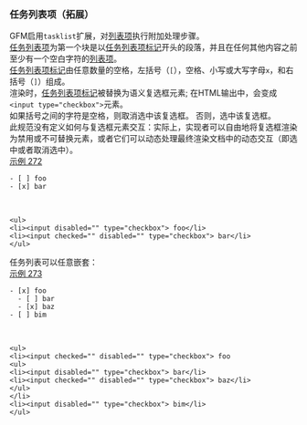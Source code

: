 ### 任务列表项（拓展）

GFM启用`tasklist`扩展，对[列表项](https://github.github.com/gfm/#list-items)执行附加处理步骤。    
[任务列表项](https://github.github.com/gfm/#task-list-item)为第一个块是以[任务列表项标记](https://github.github.com/gfm/#task-list-item-marker)开头的段落，并且在任何其他内容之前至少有一个空白字符的[列表项](https://github.github.com/gfm/#list-items)。    
[任务列表项标记](https://github.github.com/gfm/#task-list-item-marker)由任意数量的空格，左括号（`[`），空格、小写或大写字母`x`，和右括号（`]`）组成。  
渲染时，[任务列表项标记](https://github.github.com/gfm/#task-list-item-marker)被替换为语义复选框元素; 在HTML输出中，会变成`<input type="checkbox">`元素。  
如果括号之间的字符是空格，则取消选中该复选框。 否则，选中该复选框。  
此规范没有定义如何与复选框元素交互：实际上，实现者可以自由地将复选框渲染为禁用或不可替换元素，或者它们可以动态处理最终渲染文档中的动态交互（即选中或者取消选中）。  
[示例 272](https://github.github.com/gfm/#example-272)  

    - [ ] foo
    - [x] bar

   

    <ul>
    <li><input disabled="" type="checkbox"> foo</li>
    <li><input checked="" disabled="" type="checkbox"> bar</li>
    </ul>

任务列表可以任意嵌套：  
[示例 273](https://github.github.com/gfm/#example-273)  

    - [x] foo
      - [ ] bar
      - [x] baz
    - [ ] bim

   

    <ul>
    <li><input checked="" disabled="" type="checkbox"> foo
    <ul>
    <li><input disabled="" type="checkbox"> bar</li>
    <li><input checked="" disabled="" type="checkbox"> baz</li>
    </ul>
    </li>
    <li><input disabled="" type="checkbox"> bim</li>
    </ul>

